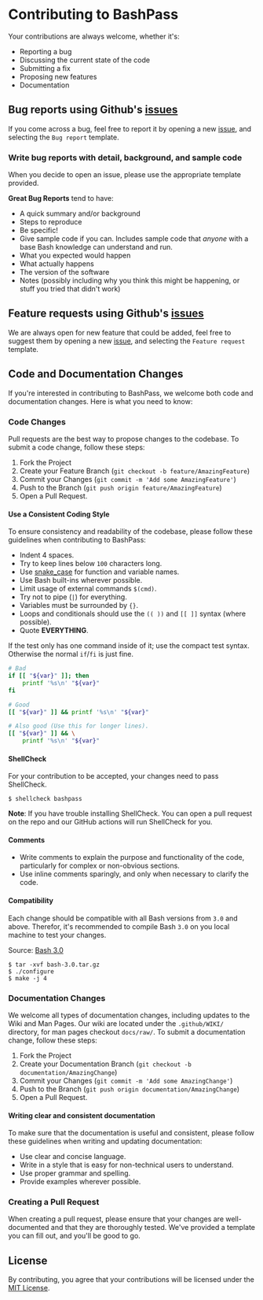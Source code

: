 # Contributing to BashPass

Your contributions are always welcome, whether it's:

-   Reporting a bug
-   Discussing the current state of the code
-   Submitting a fix
-   Proposing new features
-   Documentation

## Bug reports using Github's [issues](https://github.com/TuX-sudo/BashPass/issues)

If you come across a bug, feel free to report it by opening a new [issue](https://github.com/TuX-sudo/BashPass/issues), and selecting the `Bug report` template.

### Write bug reports with detail, background, and sample code

When you decide to open an issue, please use the appropriate template provided.

**Great Bug Reports** tend to have:

-   A quick summary and/or background
-   Steps to reproduce
-   Be specific!
-   Give sample code if you can. Includes sample code that _anyone_ with a base Bash knowledge can understand and run.
-   What you expected would happen
-   What actually happens
-   The version of the software
-   Notes (possibly including why you think this might be happening, or stuff you tried that didn't work)

## Feature requests using Github's [issues](https://github.com/TuX-sudo/BashPass/issues)

We are always open for new feature that could be added, feel free to suggest them by opening a new [issue](https://github.com/TuX-sudo/BashPass/issues), and selecting the `Feature request` template.

## Code and Documentation Changes

If you're interested in contributing to BashPass, we welcome both code and documentation changes.
Here is what you need to know:

### Code Changes

Pull requests are the best way to propose changes to the codebase.
To submit a code change, follow these steps:

1. Fork the Project
2. Create your Feature Branch (`git checkout -b feature/AmazingFeature`)
3. Commit your Changes (`git commit -m 'Add some AmazingFeature'`)
4. Push to the Branch (`git push origin feature/AmazingFeature`)
5. Open a Pull Request.

#### Use a Consistent Coding Style

To ensure consistency and readability of the codebase, please follow these guidelines when contributing to BashPass:

-   Indent 4 spaces.
-   Try to keep lines below `100` characters long.
-   Use [snake_case](https://en.wikipedia.org/wiki/Snake_case) for function
    and variable names.
-   Use Bash built-ins wherever possible.
-   Limit usage of external commands `$(cmd)`.
-   Try not to pipe (`|`) for everything.
-   Variables must be surrounded by `{}`.
-   Loops and conditionals should use the `(( ))` and `[[ ]]` syntax (where possible).
-   Quote **EVERYTHING**.

If the test only has one command inside of it; use the compact test
syntax. Otherwise the normal `if`/`fi` is just fine.

```bash
# Bad
if [[ "${var}" ]]; then
    printf '%s\n' "${var}"
fi

# Good
[[ "${var}" ]] && printf '%s\n' "${var}"

# Also good (Use this for longer lines).
[[ "${var}" ]] && \
    printf '%s\n' "${var}"
```

#### ShellCheck

For your contribution to be accepted, your changes need to pass
ShellCheck.

```console
$ shellcheck bashpass
```

**Note**: If you have trouble installing ShellCheck. You can open a pull
request on the repo and our GitHub actions will run ShellCheck for you.

#### Comments

-   Write comments to explain the purpose and functionality of the code,
    particularly for complex or non-obvious sections.
-   Use inline comments sparingly, and only when necessary to clarify the code.

#### Compatibility

Each change should be compatible with all Bash versions from `3.0` and above.
Therefor, it's recommended to compile Bash `3.0` on you local machine to test your changes.

Source: [Bash 3.0](https://ftp.gnu.org/gnu/bash/bash-3.0.tar.gz)

```console
$ tar -xvf bash-3.0.tar.gz
$ ./configure
$ make -j 4
```

### Documentation Changes

We welcome all types of documentation changes, including updates to the Wiki and Man Pages.
Our wiki are located under the `.github/WIKI/` directory, for man pages checkout `docs/raw/`.
To submit a documentation change, follow these steps:

1. Fork the Project
2. Create your Documentation Branch (`git checkout -b documentation/AmazingChange`)
3. Commit your Changes (`git commit -m 'Add some AmazingChange'`)
4. Push to the Branch (`git push origin documentation/AmazingChange`)
5. Open a Pull Request.

#### Writing clear and consistent documentation

To make sure that the documentation is useful and consistent, please follow these guidelines when writing and updating documentation:

-   Use clear and concise language.
-   Write in a style that is easy for non-technical users to understand.
-   Use proper grammar and spelling.
-   Provide examples wherever possible.

### Creating a Pull Request

When creating a pull request, please ensure that your changes are well-documented and that they are thoroughly tested.
We've provided a template you can fill out, and you'll be good to go.

## License

By contributing, you agree that your contributions will be licensed under the [MIT License](./LICENSE.md).
